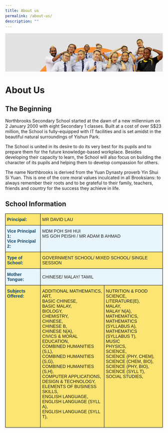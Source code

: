 ```yaml
---
title: About us
permalink: /about-us/
description: ""
---
```

![](/images/about_us.jpg)

About Us
========

The Beginning
-------------

Northbrooks Secondary School started at the dawn of a new millennium on 2 January 2000 with eight Secondary 1 classes. Built at a cost of over S$23 million, the School is fully-equipped with IT facilities and is set amidst in the beautiful natural surroundings of Yishun Park.

The School is united in its desire to do its very best for its pupils and to prepare them for the future knowledge-based workplace. Besides developing their capacity to learn, the School will also focus on building the character of its pupils and helping them to develop compassion for others.

The name Northbrooks is derived from the Yuan Dynasty proverb Yin Shui Si Yuan. This is one of the core moral values inculcated in all Brooksians: to always remember their roots and to be grateful to their family, teachers, friends and country for the success they achieve in life.  

School Information
------------------

<style type="text/css">
.tg  {border-collapse:collapse;border-spacing:0;}
.tg td{border-color:black;border-style:solid;border-width:1px;font-family:Arial, sans-serif;font-size:14px;
  overflow:hidden;padding:10px 5px;word-break:normal;}
.tg th{border-color:black;border-style:solid;border-width:1px;font-family:Arial, sans-serif;font-size:14px;
  font-weight:normal;overflow:hidden;padding:10px 5px;word-break:normal;}
.tg .tg-c0uh{background-color:#FCE573;color:#222;text-align:left;vertical-align:middle}
.tg .tg-83ni{background-color:#FCE573;color:#0F4468;font-weight:bold;text-align:left;vertical-align:top}
.tg .tg-v5lg{background-color:#E7F5FC;color:#222;text-align:left;vertical-align:middle}
.tg .tg-r8eh{background-color:#E7F5FC;color:#0F4468;font-weight:bold;text-align:left;vertical-align:top}
.tg .tg-31n0{background-color:#E7F5FC;color:#222;text-align:left;vertical-align:top}
.tg .tg-ejyt{background-color:#fce573;text-align:left;vertical-align:top}
</style>
<table class="tg">
<thead>
  <tr>
    <th class="tg-83ni"><span style="color:#0F4468">Principal:</span></th>
    <th class="tg-c0uh" colspan="2"><span style="color:#222;background-color:#FCE573">MR DAVID LAU</span></th>
  </tr>
</thead>
<tbody>
  <tr>
    <td class="tg-r8eh">Vice Principal 1:<br>Vice Principal 2:</td>
    <td class="tg-31n0" colspan="2">MDM POH SHI HUI<br>MS GOH PEISHI / MR ADAM B AHMAD</td>
  </tr>
  <tr>
    <td class="tg-83ni"><span style="color:#0F4468">Type of School:</span></td>
    <td class="tg-c0uh" colspan="2"><span style="color:#222;background-color:#FCE573">GOVERNMENT SCHOOL/ MIXED SCHOOL/ SINGLE SESSION</span></td>
  </tr>
  <tr>
    <td class="tg-r8eh">Mother Tongue:</td>
    <td class="tg-v5lg" colspan="2"><span style="color:#222;background-color:#E7F5FC">CHINESE/ MALAY/ TAMIL</span></td>
  </tr>
  <tr>
    <td class="tg-83ni"><span style="color:#0F4468">Subjects Offered:</span></td>
    <td class="tg-ejyt"><span style="font-weight:400;font-style:normal;text-decoration:none">ADDITIONAL MATHEMATICS,</span><br><span style="font-weight:400;font-style:normal;text-decoration:none">ART,</span><br><span style="font-weight:400;font-style:normal;text-decoration:none">BASIC CHINESE,</span><br><span style="font-weight:400;font-style:normal;text-decoration:none">BASIC MALAY,</span><br><span style="font-weight:400;font-style:normal;text-decoration:none">BIOLOGY,</span><br><span style="font-weight:400;font-style:normal;text-decoration:none">CHEMISTRY,</span><br><span style="font-weight:400;font-style:normal;text-decoration:none">CHINESE,</span><br><span style="font-weight:400;font-style:normal;text-decoration:none">CHINESE B,</span><br><span style="font-weight:400;font-style:normal;text-decoration:none">CHINESE N(A),</span><br><span style="font-weight:400;font-style:normal;text-decoration:none">CIVICS &amp; MORAL EDUCATION,</span><br><span style="font-weight:400;font-style:normal;text-decoration:none">COMBINED HUMANITIES (S,L),</span><br><span style="font-weight:400;font-style:normal;text-decoration:none">COMBINED HUMANITIES (S,G),</span><br><span style="font-weight:400;font-style:normal;text-decoration:none">COMBINED HUMANITIES (S,H),</span><br><span style="font-weight:400;font-style:normal;text-decoration:none">COMPUTER APPLICATIONS,</span><br><span style="font-weight:400;font-style:normal;text-decoration:none">DESIGN &amp; TECHNOLOGY,</span><br><span style="font-weight:400;font-style:normal;text-decoration:none">ELEMENTS OF BUSINESS SKILLS,</span><br><span style="font-weight:400;font-style:normal;text-decoration:none">ENGLISH LANGUAGE,</span><br><span style="font-weight:400;font-style:normal;text-decoration:none">ENGLISH LANGUAGE (SYLL A),</span><br><span style="font-weight:400;font-style:normal;text-decoration:none">ENGLISH LANGUAGE (SYLL T),</span><br><br></td>
    <td class="tg-ejyt"><span style="font-weight:400;font-style:normal;text-decoration:none">NUTRITION &amp; FOOD SCIENCE,</span><br><span style="font-weight:400;font-style:normal;text-decoration:none">LITERATURE(E),</span><br><span style="font-weight:400;font-style:normal;text-decoration:none">MALAY,</span><br><span style="font-weight:400;font-style:normal;text-decoration:none">MALAY N(A),</span><br><span style="font-weight:400;font-style:normal;text-decoration:none">MATHEMATICS,</span><br><span style="font-weight:400;font-style:normal;text-decoration:none">MATHEMATICS (SYLLABUS A),</span><br><span style="font-weight:400;font-style:normal;text-decoration:none">MATHEMATICS (SYLLABUS T),</span><br><span style="font-weight:400;font-style:normal;text-decoration:none">MUSIC</span><br><span style="font-weight:400;font-style:normal;text-decoration:none">PHYSICS,</span><br><span style="font-weight:400;font-style:normal;text-decoration:none">SCIENCE,</span><br><span style="font-weight:400;font-style:normal;text-decoration:none">SCIENCE (PHY, CHEM),</span><br><span style="font-weight:400;font-style:normal;text-decoration:none">SCIENCE (CHEM, BIO),</span><br><span style="font-weight:400;font-style:normal;text-decoration:none">SCIENCE (PHY, BIO),</span><br><span style="font-weight:400;font-style:normal;text-decoration:none">SCIENCE (SYLL T),</span><br><span style="font-weight:400;font-style:normal;text-decoration:none">SOCIAL STUDIES,</span></td>
  </tr>
</tbody>
</table>